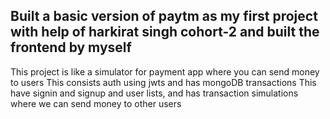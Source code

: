 
## Built a basic version of paytm as my first project with help of harkirat singh cohort-2 and built the frontend by myself

This project is like a simulator for payment app where you can send money to users
This consists auth using jwts and has mongoDB transactions
This have signin and signup and user lists, and has transaction simulations where we can send money to other users
